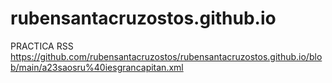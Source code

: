 # rubensantacruzostos.github.io
PRACTICA RSS
https://github.com/rubensantacruzostos/rubensantacruzostos.github.io/blob/main/a23saosru%40iesgrancapitan.xml
